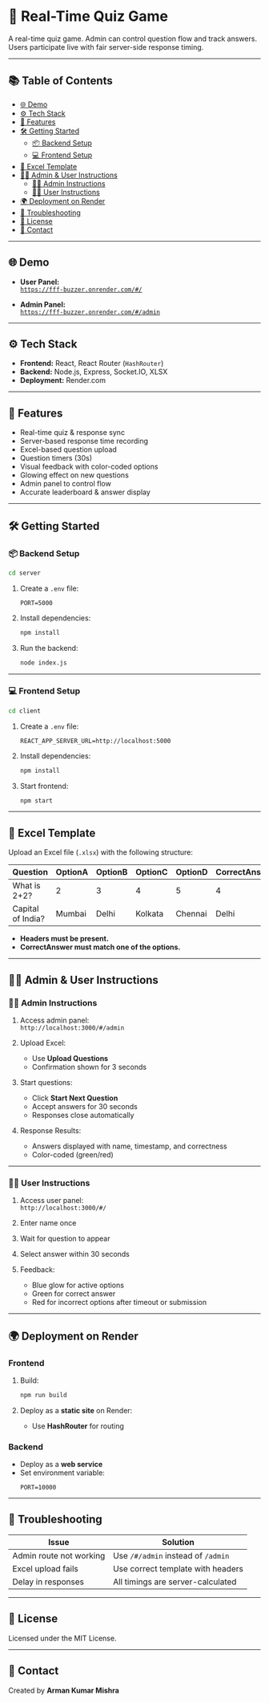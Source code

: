 # 🎯 Real-Time Quiz Game

A real-time quiz game. Admin can control question flow and track answers. Users participate live with fair server-side response timing.

---

## 📚 Table of Contents

- [🌐 Demo](#-demo)
- [⚙️ Tech Stack](#️-tech-stack)
- [🚀 Features](#-features)
- [🛠 Getting Started](#-getting-started)
  - [📦 Backend Setup](#-backend-setup)
  - [💻 Frontend Setup](#-frontend-setup)
- [📄 Excel Template](#-excel-template)
- [👨‍🏫 Admin & User Instructions](#-admin--user-instructions)
  - [👨‍🏫 Admin Instructions](#-admin-instructions)
  - [👨‍🎓 User Instructions](#-user-instructions)
- [🌍 Deployment on Render](#-deployment-on-render)
- [🧪 Troubleshooting](#-troubleshooting)
- [📜 License](#-license)
- [💬 Contact](#-contact)

---

## 🌐 Demo

- **User Panel:**  
  [`https://fff-buzzer.onrender.com/#/`](https://fff-buzzer.onrender.com/#/)

- **Admin Panel:**  
  [`https://fff-buzzer.onrender.com/#/admin`](https://fff-buzzer.onrender.com/#/admin)

---

## ⚙️ Tech Stack

- **Frontend:** React, React Router (`HashRouter`)
- **Backend:** Node.js, Express, Socket.IO, XLSX
- **Deployment:** Render.com

---

## 🚀 Features

- Real-time quiz & response sync
- Server-based response time recording
- Excel-based question upload
- Question timers (30s)
- Visual feedback with color-coded options
- Glowing effect on new questions
- Admin panel to control flow
- Accurate leaderboard & answer display

---

## 🛠 Getting Started

### 📦 Backend Setup

```bash
cd server
```

1. Create a `.env` file:

   ```env
   PORT=5000
   ```

2. Install dependencies:

   ```bash
   npm install
   ```

3. Run the backend:
   ```bash
   node index.js
   ```

---

### 💻 Frontend Setup

```bash
cd client
```

1. Create a `.env` file:

   ```env
   REACT_APP_SERVER_URL=http://localhost:5000
   ```

2. Install dependencies:

   ```bash
   npm install
   ```

3. Start frontend:
   ```bash
   npm start
   ```

---

## 📄 Excel Template

Upload an Excel file (`.xlsx`) with the following structure:

| Question          | OptionA | OptionB | OptionC | OptionD | CorrectAnswer |
| ----------------- | ------- | ------- | ------- | ------- | ------------- |
| What is 2+2?      | 2       | 3       | 4       | 5       | 4             |
| Capital of India? | Mumbai  | Delhi   | Kolkata | Chennai | Delhi         |

- **Headers must be present.**
- **CorrectAnswer must match one of the options.**

---

## 👨‍🏫 Admin & User Instructions

### 👨‍🏫 Admin Instructions

1. Access admin panel:  
   `http://localhost:3000/#/admin`

2. Upload Excel:

   - Use **Upload Questions**
   - Confirmation shown for 3 seconds

3. Start questions:

   - Click **Start Next Question**
   - Accept answers for 30 seconds
   - Responses close automatically

4. Response Results:
   - Answers displayed with name, timestamp, and correctness
   - Color-coded (green/red)

---

### 👨‍🎓 User Instructions

1. Access user panel:  
   `http://localhost:3000/#/`

2. Enter name once
3. Wait for question to appear
4. Select answer within 30 seconds
5. Feedback:
   - Blue glow for active options
   - Green for correct answer
   - Red for incorrect options after timeout or submission

---

## 🌍 Deployment on Render

### Frontend

1. Build:

   ```bash
   npm run build
   ```

2. Deploy as a **static site** on Render:
   - Use **HashRouter** for routing

### Backend

- Deploy as a **web service**
- Set environment variable:
  ```
  PORT=10000
  ```

---

## 🧪 Troubleshooting

| Issue                   | Solution                           |
| ----------------------- | ---------------------------------- |
| Admin route not working | Use `/#/admin` instead of `/admin` |
| Excel upload fails      | Use correct template with headers  |
| Delay in responses      | All timings are server-calculated  |

---

## 📜 License

Licensed under the MIT License.

---

## 💬 Contact

Created by **Arman Kumar Mishra**
